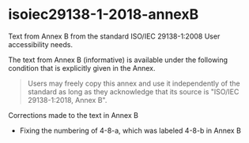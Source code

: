 # isoiec29138-1-2018-annexB
Text from Annex B from the standard ISO/IEC 29138-1:2008 User accessibility needs.

The text from Annex B (informative) is available under the following condition that is explicitly given in the Annex.
> Users may freely copy this annex and use it independently of the standard as long as they acknowledge that its source is "ISO/IEC 29138-1:2018, Annex B".

Corrections made to the text in Annex B
 - Fixing the numbering of 4-8-a, which was labeled 4-8-b in Annex B
